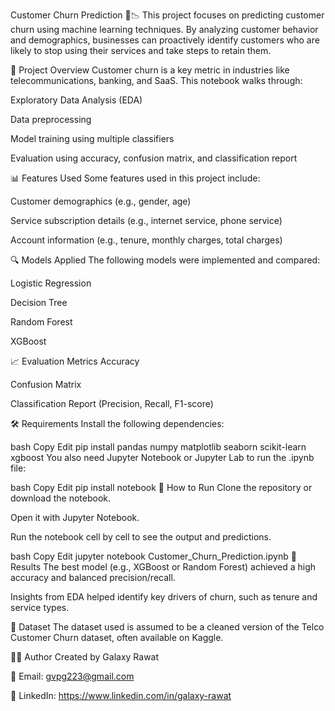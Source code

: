 Customer Churn Prediction 🧠📉
This project focuses on predicting customer churn using machine learning techniques. By analyzing customer behavior and demographics, businesses can proactively identify customers who are likely to stop using their services and take steps to retain them.

📁 Project Overview
Customer churn is a key metric in industries like telecommunications, banking, and SaaS. This notebook walks through:

Exploratory Data Analysis (EDA)

Data preprocessing

Model training using multiple classifiers

Evaluation using accuracy, confusion matrix, and classification report

📊 Features Used
Some features used in this project include:

Customer demographics (e.g., gender, age)

Service subscription details (e.g., internet service, phone service)

Account information (e.g., tenure, monthly charges, total charges)

🔍 Models Applied
The following models were implemented and compared:

Logistic Regression

Decision Tree

Random Forest

XGBoost

📈 Evaluation Metrics
Accuracy

Confusion Matrix

Classification Report (Precision, Recall, F1-score)

🛠️ Requirements
Install the following dependencies:

bash
Copy
Edit
pip install pandas numpy matplotlib seaborn scikit-learn xgboost
You also need Jupyter Notebook or Jupyter Lab to run the .ipynb file:

bash
Copy
Edit
pip install notebook
🧪 How to Run
Clone the repository or download the notebook.

Open it with Jupyter Notebook.

Run the notebook cell by cell to see the output and predictions.

bash
Copy
Edit
jupyter notebook Customer_Churn_Prediction.ipynb
📌 Results
The best model (e.g., XGBoost or Random Forest) achieved a high accuracy and balanced precision/recall.

Insights from EDA helped identify key drivers of churn, such as tenure and service types.

📂 Dataset
The dataset used is assumed to be a cleaned version of the Telco Customer Churn dataset, often available on Kaggle.

🧑‍💻 Author
Created by Galaxy Rawat

📧 Email: gvpg223@gmail.com

🔗 LinkedIn: https://www.linkedin.com/in/galaxy-rawat

